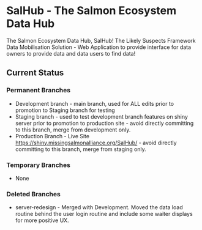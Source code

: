# SalHub - The Salmon Ecosystem Data Hub
The Salmon Ecosystem Data Hub, SalHub! The Likely Suspects Framework Data Mobilisation Solution - Web Application to provide interface for data owners to provide data and data users to find data!

## Current Status
### Permanent Branches
- Development branch - main branch, used for ALL edits prior to promotion to Staging branch for testing
- Staging branch - used to test development branch features on shiny server prior to promotion to production site - avoid directly committing to this branch, merge from development only.
- Production Branch - Live Site https://shiny.missingsalmonalliance.org/SalHub/ - avoid directly committing to this branch, merge from staging only.
### Temporary Branches
- None

### Deleted Branches
- server-redesign - Merged with Development. Moved the data load routine behind the user login routine and include some waiter displays for more positive UX.
